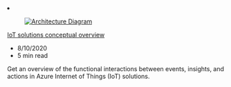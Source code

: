 <!-- This file is automatically generated by build/architectures/build_index.py. Any updates will be lost. -->

<!-- markdownlint-disable MD033 -->

<li class="grid-item item-column" data-categories="Internet of Things ">
<article class="card">
    <div class="card-header has-margin-bottom-none" aria-hidden="true">
        <figure class="image diagram has-height-175 has-overflow-hidden level">
            <a href="/azure/architecture/example-scenario/iot/introduction-to-solutions"><img src="/azure/architecture/browse/thumbs/introduction-to-solutions.png" class="diagram" alt="Architecture Diagram" data-linktype="relative-path"></a>
        </figure>
    </div>
    <div class="card-content">
        <a class="card-content-title has-margin-top-none" href="/azure/architecture/example-scenario/iot/introduction-to-solutions">
            <p>IoT solutions conceptual overview</p>
        </a>
        <ul class="card-content-metadata">
            <li>8/10/2020</li>
            <li>5 min read</li>
        </ul>
        <p class="card-content-description">Get an overview of the functional interactions between events, insights, and actions in Azure Internet of Things (IoT) solutions.</p>
        <div class="bottom-to-top-fade is-hidden-mobile"></div>
    </div>
</article>
</li>
